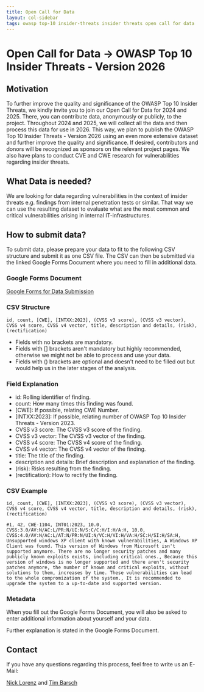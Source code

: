 ```yaml
---
title: Open Call for Data
layout: col-sidebar
tags: owasp top-10 insider-threats insider threats open call for data
---
```


# Open Call for Data -> OWASP Top 10 Insider Threats - Version 2026

## Motivation
To further improve the quality and significance of the OWASP Top 10 Insider Threats, we kindly invite you to join our Open Call for Data for 2024 and 2025. There, you can contribute data, anonymously or publicly, to the project. Throughout 2024 and 2025, we will collect all the data and then process this data for use in 2026. This way, we plan to publish the OWASP Top 10 Insider Threats - Version 2026 using an even more extensive dataset and further improve the quality and significance. If desired, contributors and donors will be recognized as sponsors on the relevant project pages. We also have plans to conduct CVE and CWE research for vulnerabilities regarding insider threats.

## What Data is needed?
We are looking for data regarding vulnerabilities in the context of insider threats e.g. findings from internal penetration tests or similar.
That way we can use the resulting dataset to evaluate what are the most common and critical vulnerabilities arising in internal IT-infrastructures.

## How to submit data?
To submit data, please prepare your data to fit to the following CSV structure and submit it as one CSV file.
The CSV can then be submitted via the linked Google Forms Document where you need to fill in additional data.

### Google Forms Document
[Google Forms for Data Submission](https://forms.gle/m4iTGL3baKZvzHAB7)

### CSV Structure

```text
id, count, [CWE], [INTXX:2023], (CVSS v3 score), (CVSS v3 vector), CVSS v4 score, CVSS v4 vector, title, description and details, (risk), (rectification) 
```

- Fields with no brackets are mandatory.
- Fields with [] brackets aren't mandatory but highly recommended, otherwise we might not be able to process and use your data.
- Fields with () brackets are optional and doesn't need to be filled out but would help us in the later stages of the analysis.

### Field Explanation

- id: Rolling identifier of finding.
- count: How many times this finding was found.
- \[CWE\]: If possible, relating CWE Number.
- \[INTXX:2023\]: If possible, relating number of OWASP Top 10 Insider Threats - Version 2023.
- CVSS v3 score: The CVSS v3 score of the finding.
- CVSS v3 vector: The CVSS v3 vector of the finding.
- CVSS v4 score: The CVSS v4 score of the finding.
- CVSS v4 vector: The CVSS v4 vector of the finding.
- title: The title of the finding.
- description and details: Brief description and explanation of the finding.
- (risk): Risks resulting from the finding.
- (rectification): How to rectify the finding.

### CSV Example

```text
id, count, [CWE], [INTXX:2023], (CVSS v3 score), (CVSS v3 vector), CVSS v4 score, CVSS v4 vector, title, description and details, (risk), (rectification) 

#1, 42, CWE-1104, INT01:2023, 10.0, CVSS:3.0/AV:N/AC:L/PR:N/UI:N/S:C/C:H/I:H/A:H, 10.0, CVSS:4.0/AV:N/AC:L/AT:N/PR:N/UI:N/VC:H/VI:H/VA:H/SC:H/SI:H/SA:H, Unsupported windows XP client with known vulnerabilities, A Windows XP Client was found. This version of Windows from Microsoft isn't supported anymore. There are no longer security patches and many publicly known exploits exists, including critical ones., Because this version of windows is no longer supported and there aren't security patches anymore, the number of known and critical exploits, without solutions to them, increases by time. These vulnerabilities can lead to the whole compromization of the system., It is recommended to upgrade the system to a up-to-date and supported version.
```

### Metadata

When you fill out the Google Forms Document, you will also be asked to enter additional information about yourself and your data.

Further explanation is stated in the Google Forms Document.

## Contact
If you have any questions regarding this process, feel free to write us an E-Mail:

[Nick Lorenz](mailto:nick.lorenz@owasp.org) and [Tim Barsch](mailto:tim.barsch@owasp.org)